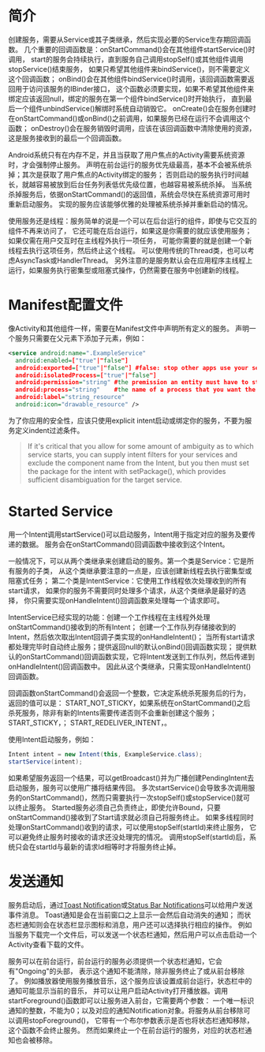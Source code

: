 
# 简介

创建服务，需要从Service或其子类继承，然后实现必要的Service生存期回调函数。
几个重要的回调函数是：onStartCommand()会在其他组件startService()时调用，
start的服务会持续执行，直到服务自己调用stopSelf()或其他组件调用stopService()结束服务，
如果只希望其他组件来bindService()，则不需要定义这个回调函数；
onBind()会在其他组件bindService()时调用，该回调函数需要返回用于访问该服务的IBinder接口，
这个函数必须要实现，如果不希望其他组件来绑定应该返回null，绑定的服务在第一个组件bindService()时开始执行，
直到最后一个组件unbindService()解绑时系统自动销毁它。
onCreate()会在服务创建时在onStartCommand()或onBind()之前调用，如果服务已经在运行不会调用这个函数；
onDestroy()会在服务销毁时调用，应该在该回调函数中清除使用的资源，这是服务接收到的最后一个回调函数。

Android系统只有在内存不足，并且当获取了用户焦点的Activity需要系统资源时，才会强制停止服务。
声明在前台运行的服务优先级最高，基本不会被系统杀掉；其次是获取了用户焦点的Activity绑定的服务；
否则启动的服务执行时间越长，就越容易被放到后台任务列表低优先级位置，也越容易被系统杀掉。
当系统杀掉服务后，依据onStartCommand()的返回值，系统会尽快在系统资源可用时重新启动服务。
实现的服务应该能够优雅的处理被系统杀掉并重新启动的情况。

使用服务还是线程：服务简单的说是一个可以在后台运行的组件，即使与它交互的组件不再来访问了，
它还可能在后台运行，如果这是你需要的就应该使用服务；如果仅需在用户交互时在主线程外执行一项任务，
可能你需要的就是创建一个新线程去执行这项任务，然后终止这个线程。
可以使用传统的Thread类，也可以考虑AsyncTask或HandlerThread。
另外注意的是服务默认会在应用程序主线程上运行，如果服务执行密集型或阻塞式操作，仍然需要在服务中创建新的线程。

# Manifest配置文件

像Activity和其他组件一样，需要在Manifest文件中声明所有定义的服务。
声明一个服务只需要在<application>父元素下添加<service>子元素，例如：
```xml
<service android:name=".ExampleService"
  android:enabled=["true"|"false"]
  android:exported=["true"|"false"] #false: stop other apps use your service even with explicit intent
  android:isolatedProcess=["true"|"false"]
  android:permission="string" #the premission an entity must have to start or bind the service
  android:process="string"    #the name of a process that you want the service to run
  android:label="string_resource"
  android:icon="drawable_resource" />
```
为了你应用的安全性，应该只使用explicit intent启动或绑定你的服务，不要为服务定义indent过滤条件。
>  If it's critical that you allow for some amount of ambiguity as to which service starts, 
you can supply intent filters for your services and exclude the component name from the Intent, 
but you then must set the package for the intent with setPackage(), 
which provides sufficient disambiguation for the target service.

# Started Service

用一个Intent调用startService()可以启动服务，Intent用于指定对应的服务及要传递的数据。
服务会在onStartCommand()回调函数中接收到这个Intent。

一般情况下，可以从两个类继承来创建启动的服务。第一个类是Service：它是所有服务的子类，
从这个类继承要注意的一点是，应该创建新线程去执行密集型或阻塞式任务；
第二个类是IntentService：它使用工作线程依次处理收到的所有start请求，
如果你的服务不需要同时处理多个请求，从这个类继承是最好的选择，
你只需要实现onHandleIntent()回调函数来处理每一个请求即可。

IntentService已经实现的功能：创建一个工作线程在主线程外处理onStartCommand()接收到的所有Intent；
创建一个工作队列存储接收到的Intent，然后依次取出Intent回调子类实现的onHandleIntent()；
当所有start请求都处理完毕时自动终止服务；提供返回null的默认onBind()回调函数实现；
提供默认的onStartCommand()回调函数实现，它将Intent发送到工作队列，然后传递到onHandleIntent()回调函数中。
因此从这个类继承，只需实现onHandleIntent()回调函数。

回调函数onStartCommand()会返回一个整数，它决定系统杀死服务后的行为，返回的值可以是：
START_NOT_STICKY，如果系统在onStartCommand()之后杀死服务，除非有新的Intents需要传递否则不会重新创建这个服务；
START_STICKY，；
START_REDELIVER_INTENT，。

使用Intent启动服务，例如：
```java
Intent intent = new Intent(this, ExampleService.class);
startService(intent);
```
如果希望服务返回一个结果，可以getBroadcast()并为广播创建PendingIntent去启动服务，服务可以使用广播将结果传回。
多次startService()会导致多次调用服务的onStartCommand()，然而只需要执行一次stopSelf()或stopService()就可以终止服务。
Started服务必须自己负责终止，即使允许Bound，只要onStartCommand()接收到了Start请求就必须自己将服务终止。
如果多线程同时处理onStartCommand()收到的请求，可以使用stopSelf(startId)来终止服务，
它可以避免终止服务时接收的请求还没处理完的情况。
调用stopSelf(startId)后，系统只会在startId与最新的请求Id相等时才将服务终止掉。

# 发送通知

服务启动后，通过[Toast Notification][1]或[Status Bar Notifications][2]可以给用户发送事件消息。
Toast通知是会在当前窗口之上显示一会然后自动消失的通知；
而状态栏通知则会在状态栏显示图标和消息，用户还可以选择执行相应的操作。
例如当服务下载完一个文件后，可以发送一个状态栏通知，然后用户可以点击启动一个Activity查看下载的文件。

[1]: http://developer.android.com/guide/topics/ui/notifiers/toasts.html
[2]: http://developer.android.com/guide/topics/ui/notifiers/notifications.html

服务可以在前台运行，前台运行的服务必须提供一个状态栏通知，它会有"Ongoing"的头部，
表示这个通知不能清除，除非服务终止了或从前台移除了。
例如播放器使用服务播放音乐，这个服务应该设置成前台运行，状态栏中的通知可能显示当前的音乐，
并可以让用户启动Activity打开播放器。调用startForeground()函数即可以让服务进入前台，它需要两个参数：
一个唯一标识通知的整数，不能为0；以及对应的通知Notification对象。将服务从前台移除可以调用stopForeground()，
它带有一个布尔参数表示是否也将状态栏通知移除，这个函数不会终止服务。
然而如果终止一个在前台运行的服务，对应的状态栏通知也会被移除。

